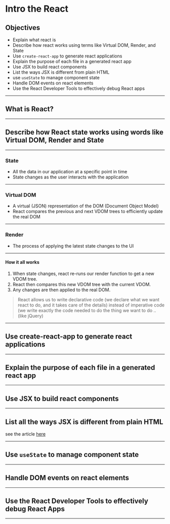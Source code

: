 # Intro the React

## Objectives

- Explain what react is
- Describe how react works using terms like Virtual DOM, Render, and State
- Use `create-react-app` to generate react applications
- Explain the purpose of each file in a generated react app
- Use JSX to build react components
- List the ways JSX is different from plain HTML
- use `useState` to manage component state
- Handle DOM events on react elements
- Use the React Developer Tools to effectively debug React apps

---

## What is React?

---

## Describe how React state works using words like Virtual DOM, Render and State

---

### State

- All the data in our application at a specific point in time
- State changes as the user interacts with the application

---

### Virtual DOM

- A virtual (JSON) representation of the DOM (Document Object Model)
- React compares the previous and next VDOM trees to efficiently update the real DOM

---

### Render

- The process of applying the latest state changes to the UI

---

#### How it all works

1. When state changes, react re-runs our render function to get a new VDOM tree.
2. React then compares this new VDOM tree with the current VDOM.
3. Any changes are then applied to the real DOM.

> React allows us to write declarative code (we declare what we want react to do, and it takes care of the details) instead of imperative code (we write exactly the code needed to do the thing we want to do .. (like jQuery)

---

## Use create-react-app to generate react applications

---

## Explain the purpose of each file in a generated react app

---

## Use JSX to build react components

---

## List all the ways JSX is different from plain HTML

see the article [here](https://www.freecodecamp.org/news/html-vs-jsx-whats-the-difference/)

---

## Use `useState` to manage component state

---

## Handle DOM events on react elements

---

## Use the React Developer Tools to effectively debug React Apps

---
